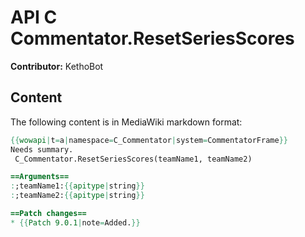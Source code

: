 # API C Commentator.ResetSeriesScores

**Contributor:** KethoBot

## Content

The following content is in MediaWiki markdown format:

```mediawiki
{{wowapi|t=a|namespace=C_Commentator|system=CommentatorFrame}}
Needs summary.
 C_Commentator.ResetSeriesScores(teamName1, teamName2)

==Arguments==
:;teamName1:{{apitype|string}}
:;teamName2:{{apitype|string}}

==Patch changes==
* {{Patch 9.0.1|note=Added.}}
```